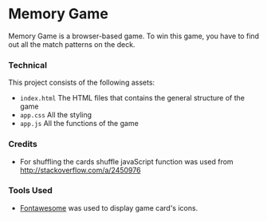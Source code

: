 # Memory Game
Memory Game is a browser-based game. To win this game, you have to find out all the match patterns on the deck. 

### Technical
This project consists of the following assets: 
* `index.html` The HTML files that contains the general structure of the game
* `app.css` All the styling
* `app.js` All the functions of the game

### Credits
* For shuffling the cards shuffle javaScript function was used from http://stackoverflow.com/a/2450976

### Tools Used
* [Fontawesome](https://fontawesome.com/icons?from=io) was used to display game card's icons.
